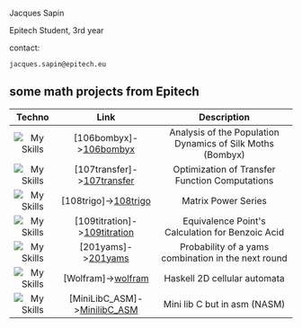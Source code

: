 Jacques Sapin

Epitech Student, 3rd year

contact:

  `jacques.sapin@epitech.eu`



## some math projects from Epitech

| Techno | Link | Description |
|:---:|:---:|:---:|
| ![My Skills](https://skillicons.dev/icons?i=python) | [106bombyx]->[106bombyx](https://github.com/Garoverr/106bombyx) | Analysis of the Population Dynamics of Silk Moths (Bombyx)|
| ![My Skills](https://skillicons.dev/icons?i=python) | [107transfer]->[107transfer](https://github.com/Garoverr/107transfer) | Optimization of Transfer Function Computations |
| ![My Skills](https://skillicons.dev/icons?i=python) | [108trigo]->[108trigo](https://github.com/Garoverr/108trigo) | Matrix Power Series |
| ![My Skills](https://skillicons.dev/icons?i=python) | [109titration]->[109titration](https://github.com/Garoverr/109titration) | Equivalence Point's Calculation for Benzoic Acid |
| ![My Skills](https://skillicons.dev/icons?i=python) | [201yams]->[201yams](https://github.com/Garoverr/201yams) | Probability of a yams combination in the next round |
| ![My Skills](https://skillicons.dev/icons?i=haskell) | [Wolfram]->[wolfram](https://github.com/Garoverr/wolfram) | Haskell 2D cellular automata |
| ![My Skills](https://www.nasm.us/images/nasm.png) | [MiniLibC_ASM]->[MinilibC_ASM](https://github.com/Garoverr/Mini-lib-c-but-in-asm) | Mini lib C but in asm (NASM) |
